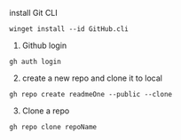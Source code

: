 install Git CLI
```
winget install --id GitHub.cli
```

1. Github login

```
gh auth login
```

2. create a new repo and clone it to local

```
gh repo create readmeOne --public --clone
```

3. Clone a repo

```
gh repo clone repoName
```


